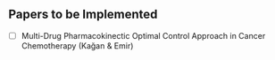 ## Papers to be Implemented

-[ ] Multi-Drug Pharmacokinectic Optimal Control Approach in Cancer Chemotherapy (Kağan & Emir)

